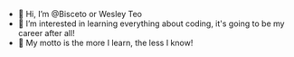 - 👋 Hi, I’m @Bisceto or Wesley Teo
- 👀 I’m interested in learning everything about coding, it's going to be my career after all!
- 🌱 My motto is the more I learn, the less I know!

<!---
Bisceto/Bisceto is a ✨ special ✨ repository because its `README.md` (this file) appears on your GitHub profile.
You can click the Preview link to take a look at your changes.
--->
